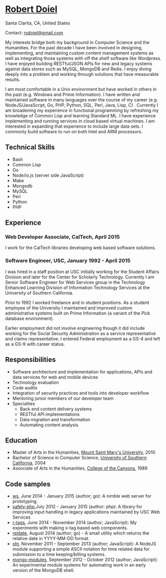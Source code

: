 # [Robert Doiel](http://rsdoiel.github.io/cv.html)

Santa Clarita, CA, United States

Contact: rsdoiel@gmail.com

My interests bridge both my background in Computer Science and the Humanities. For the past decade I have been involved in designing, implementing, and maintaining custom content management systems as well as integrating those systems with off the shelf software like Wordpress. I have enjoyed building RESTful/JSON APIs for new and legacy systems against data stores such as MySQL, MongoDB and Redis. I enjoy diving deeply into a problem and working through solutions that have measurable results.

I am most comfortable in a Unix environment but have worked in others in the past (e.g. Windows and Prime Information). I have written and maintained software in many languages over the course of my career (e.g. NodeJS/JavaScript, Go, PHP, Python, SQL, Perl, Java, Lisp, C) . Currently I am broadening my experience in functional programming by refreshing my knowledge of Common Lisp and learning Standard ML. I have experience implementing and running services in cloud based virtual machines. I am interested in expanding that experience to include large data sets. I commonly build software to run on both Intel and ARM processors.

## Technical Skills

+ Bash
+ Common Lisp
+ Go
+ Node/io.js (server side JavaScript)
+ Make
+ Mongodb
+ MySQL
+ Perl
+ Python
+ PHP

## Experience

### Web Developer Associate, CalTech, April 2015

I work for the CalTech libraries developing web based software solutions.


### Software Engineer, USC, January 1992 - April 2015

I was hired in a staff position at USC initially working for the Student Affairs Division and later for the Center for Scholarly Technology. Currently I am Senior Software Engineer for Web Services group in the Technology Enhanced Learning Division of Information Technology Services at the University of Southern California.

Prior to 1992 I worked freelance and in student positions. As a student employee of the University I maintained and improved custom administrative systems built on Prime Information (a variant of the Pick database environment).

Earlier employment did not involve engineering though it did include working for the Social Security Administration as a service representative and claims representative. I entered Federal employment as a GS-4 and left as a GS-9 with career status.


## Responsibilities

+ Software architecture and implementation for applications, APIs and data services for web and mobile devices
+ Technology evaluation
+ Code audits
+ Integration of security practices and tools into developer workflow
+ Mentoring junior members of our developer team
+ Specialties
    + Back end content delivery systems
    + RESTful API implementations
    + Data migration and transformation
    + Automating content analysis


## Education

+ Master of Arts in the Humanities, [Mount Saint Mary's University](http://www.msmu.edu), 2010
+ Bachelor of Science in Computer Science, [University of Southern California](http://www.usc.edu), 2004
+ Associate of Arts in the Humanities, [College of the Canyons](https://www.canyons.edu), 1989

## Code samples

+ [ws](https://github.com/rsdoiel/ws), June 2014 - January 2015 (author; go):  A nimble web server for  prototyping.
+ [safely-php](https://github.com/uscwebservices/safely-php),July 2012 - January 2015 (author: php): A library for improving input handling in legacy applications maintained by USC Web Services
+ [r-tags](https://github.com/rsdoiel/r-tags), June 2014 - November 2014 (author; JavaScript): My experiments with making x-tag based web components.
+ [reldate](https://github.com/rsdoiel/reldate), August 2014 (author; go) - A small utility which returns the relative date in YYYY-MM-DD format.
+ [stn](https://github.com/rsdoiel/stn), November 2011 - September 2013 (author; JavaScript):  A NodeJS module supporting a simple ASCII notation for time related data for submission to a time keeping/billing systems.
+ [mongo-modules](https://github.com/rsdoiel/mongo-modules), September 2012 - October 2012 (author; JavaScript): An experimental module systems for automating work in an early version of the MongoDB shell.
